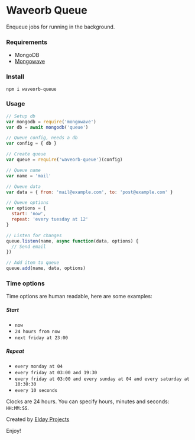 # Waveorb Queue

Enqueue jobs for running in the background.

### Requirements

* MongoDB
* [Mongowave](https://github.com/eldoy/mongowave)

### Install

```
npm i waveorb-queue
```

### Usage

```js
// Setup db
var mongodb = require('mongowave')
var db = await mongodb('queue')

// Queue config, needs a db
var config = { db }

// Create queue
var queue = require('waveorb-queue')(config)

// Queue name
var name = 'mail'

// Queue data
var data = { from: 'mail@example.com', to: 'post@example.com' }

// Queue options
var options = {
  start: 'now',
  repeat: 'every tuesday at 12'
}

// Listen for changes
queue.listen(name, async function(data, options) {
  // Send email
})

// Add item to queue
queue.add(name, data, options)
```

### Time options

Time options are human readable, here are some examples:

##### Start

* `now`
* `24 hours from now`
* `next friday at 23:00`

##### Repeat

* `every monday at 04`
* `every friday at 03:00 and 19:30`
* `every friday at 03:00 and every sunday at 04 and every saturday at 10:30:30`
* `every 10 seconds`

Clocks are 24 hours. You can specify hours, minutes and seconds: `HH:MM:SS`.

Created by [Eldøy Projects](https://eldoy.com)

Enjoy!
